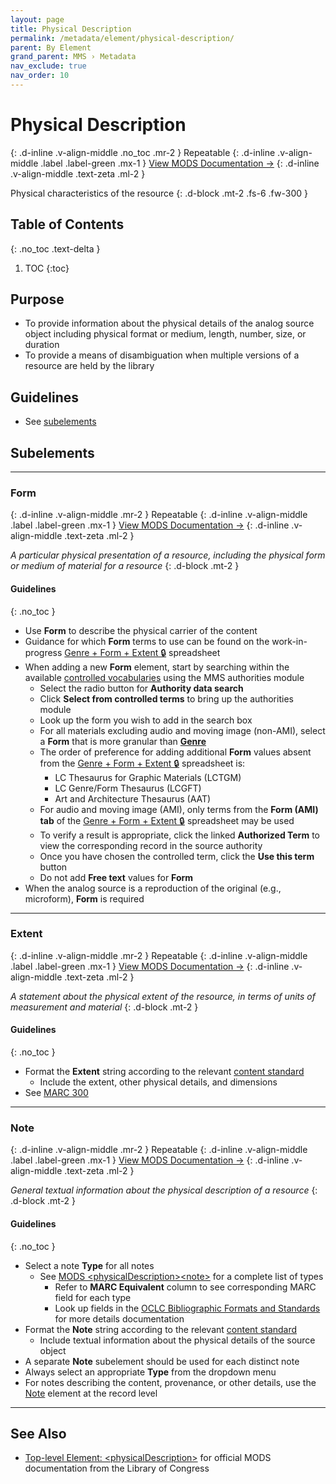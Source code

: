 ```yaml
---
layout: page
title: Physical Description
permalink: /metadata/element/physical-description/
parent: By Element
grand_parent: MMS › Metadata
nav_exclude: true
nav_order: 10
---
```


# Physical Description
{: .d-inline .v-align-middle .no_toc .mr-2 }
Repeatable
{: .d-inline .v-align-middle .label .label-green .mx-1 }
[View MODS Documentation →](https://www.loc.gov/standards/mods/userguide/physicaldescription.html)
{: .d-inline .v-align-middle .text-zeta .ml-2 }

Physical characteristics of the resource
{: .d-block .mt-2 .fs-6 .fw-300 }

## Table of Contents
{: .no_toc .text-delta }

1. TOC
{:toc}

## Purpose
- To provide information about the physical details of the analog source object including physical format or medium, length, number, size, or duration
- To provide a means of disambiguation when multiple versions of a resource are held by the library

## Guidelines
- See [subelements](#subelements)

## Subelements

---

### Form
{: .d-inline .v-align-middle .mr-2 }
Repeatable
{: .d-inline .v-align-middle .label .label-green .mx-1 }
[View MODS Documentation →](https://www.loc.gov/standards/mods/userguide/physicaldescription.html#form)
{: .d-inline .v-align-middle .text-zeta .ml-2 }

_A particular physical presentation of a resource, including the physical form or medium of material for a resource_
{: .d-block .mt-2 }

#### Guidelines
{: .no_toc }
- Use **Form** to describe the physical carrier of the content
- Guidance for which **Form** terms to use can be found on the work-in-progress [Genre + Form + Extent 🔒](https://docs.google.com/spreadsheets/d/1NGlV94Iufe0p3EJdoJDX7SgvH-LUYqWLEuB1Az3DmbM/edit#gid=187807178) spreadsheet
- When adding a new **Form** element, start by searching within the available [controlled vocabularies](/metadata-documentation/metadata/guidelines/#controlled-vocabularies) using the MMS authorities module
    - Select the radio button for **Authority data search**
    - Click **Select from controlled terms** to bring up the authorities module
    - Look up the form you wish to add in the search box
    - For all materials excluding audio and moving image (non-AMI), select a **Form** that is more granular than [**Genre**](/metadata-documentation/metadata/element/genre/)
    - The order of preference for adding additional **Form** values absent from the [Genre + Form + Extent 🔒](https://docs.google.com/spreadsheets/d/1NGlV94Iufe0p3EJdoJDX7SgvH-LUYqWLEuB1Az3DmbM/edit#gid=187807178) spreadsheet is:
        - LC Thesaurus for Graphic Materials (LCTGM)
        - LC Genre/Form Thesaurus (LCGFT)
        - Art and Architecture Thesaurus (AAT)
    - For audio and moving image (AMI), only terms from the **Form (AMI) tab** of the [Genre + Form + Extent 🔒](https://docs.google.com/spreadsheets/d/1NGlV94Iufe0p3EJdoJDX7SgvH-LUYqWLEuB1Az3DmbM/edit#gid=187807178) spreadsheet may be used
    - To verify a result is appropriate, click the linked **Authorized Term** to view the corresponding record in the source authority
    - Once you have chosen the controlled term, click the **Use this term** button
    - Do not add **Free text** values for **Form**
- When the analog source is a reproduction of the original (e.g., microform), **Form** is required

---

### Extent
{: .d-inline .v-align-middle .mr-2 }
Repeatable
{: .d-inline .v-align-middle .label .label-green .mx-1 }
[View MODS Documentation →](https://www.loc.gov/standards/mods/userguide/physicaldescription.html#extent)
{: .d-inline .v-align-middle .text-zeta .ml-2 }

_A statement about the physical extent of the resource, in terms of units of measurement and material_
{: .d-block .mt-2 }

#### Guidelines
{: .no_toc }
- Format the **Extent** string according to the relevant [content standard](/metadata-documentation/metadata/guidelines/#content-standards)
    - Include the extent, other physical details, and dimensions
- See [MARC 300](https://www.oclc.org/bibformats/en/3xx/300.html)

---

### Note
{: .d-inline .v-align-middle .mr-2 }
Repeatable
{: .d-inline .v-align-middle .label .label-green .mx-1 }
[View MODS Documentation →](https://www.loc.gov/standards/mods/userguide/physicaldescription.html#note)
{: .d-inline .v-align-middle .text-zeta .ml-2 }

_General textual information about the physical description of a resource_
{: .d-block .mt-2 }

#### Guidelines
{: .no_toc }
- Select a note **Type** for all notes
    - See [MODS &lt;physicalDescription&gt;&lt;note&gt;](https://www.loc.gov/standards/mods/mods-notes.html#:~:text=MODS%20%3CphysicalDescription%3E%3Cnote%3E) for a complete list of types
        - Refer to **MARC Equivalent** column to see corresponding MARC field for each type
        - Look up fields in the [OCLC Bibliographic Formats and Standards](https://www.oclc.org/bibformats/en.html) for more details documentation
- Format the **Note** string according to the relevant [content standard](/metadata-documentation/metadata/guidelines/#content-standards)
    - Include textual information about the physical details of the source object
- A separate **Note** subelement should be used for each distinct note
- Always select an appropriate **Type** from the dropdown menu
- For notes describing the content, provenance, or other details, use the [Note](/metadata-documentation/metadata/element/note/) element at the record level

---

## See Also
- [Top-level Element: &lt;physicalDescription&gt;](https://www.loc.gov/standards/mods/userguide/physicaldescription.html) for official MODS documentation from the Library of Congress
